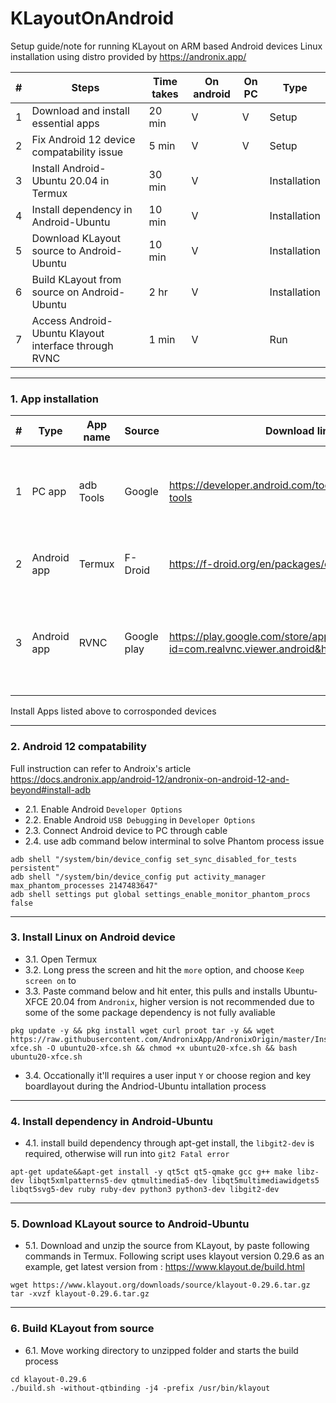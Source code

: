 # KLayoutOnAndroid
Setup guide/note for running KLayout on ARM based Android devices
Linux installation using distro provided by https://andronix.app/

| # | Steps                                                | Time takes | On android | On PC | Type         |
|---|------------------------------------------------------|------------|------------|-------|--------------|
| 1 | Download and install essential apps                  | 20 min     | V          | V     | Setup        |
| 2 | Fix Android 12 device compatability issue            | 5 min      | V          | V     | Setup        |
| 3 | Install Android-Ubuntu 20.04 in Termux               | 30 min     | V          |       | Installation |
| 4 | Install dependency in Android-Ubuntu                 | 10 min     | V          |       | Installation |
| 5 | Download KLayout source to Android-Ubuntu            | 10 min     | V          |       | Installation |
| 6 | Build KLayout from source on Android-Ubuntu          | 2 hr       | V          |       | Installation |
| 7 | Access Android-Ubuntu Klayout interface through RVNC | 1 min      | V          |       | Run          |


***

### 1. App installation
| # | Type        | App name  | Source      | Download link                                                                  | Remark                                                                |
|---|-------------|-----------|-------------|--------------------------------------------------------------------------------|-----------------------------------------------------------------------|
| 1 | PC app      | adb Tools | Google      | https://developer.android.com/tools/releases/platform-tools                    | Fix for "Signal-9" Error for Android 12 and above                     |
| 2 | Android app | Termux    | F-Droid     | https://f-droid.org/en/packages/com.termux/                                    | Terminal emulator for Linux installation                              |
| 3 | Android app | RVNC      | Google play | https://play.google.com/store/apps/details?id=com.realvnc.viewer.android&hl=en | Access remote desktop, in this case Linux installed locally in Termux |

Install Apps listed above to corrosponded devices

***

### 2. Android 12 compatability
Full instruction can refer to Androix's article
https://docs.andronix.app/android-12/andronix-on-android-12-and-beyond#install-adb

* 2.1\. Enable Android `Developer Options`
* 2.2\. Enable Android `USB Debugging` in `Developer Options`
* 2.3\. Connect Android device to PC through cable
* 2.4\. use adb command below interminal to solve Phantom process issue

```
adb shell "/system/bin/device_config set_sync_disabled_for_tests persistent"
adb shell "/system/bin/device_config put activity_manager max_phantom_processes 2147483647"
adb shell settings put global settings_enable_monitor_phantom_procs false
```

***

### 3. Install Linux on Android device

* 3.1\. Open Termux
* 3.2\. Long press the screen and hit the `more` option, and choose `Keep screen on` to 
* 3.3\. Paste command below and hit enter, this pulls and installs Ubuntu-XFCE 20.04 from `Andronix`, higher version is not recommended due to some of the some package dependency is not fully avaliable
```
pkg update -y && pkg install wget curl proot tar -y && wget https://raw.githubusercontent.com/AndronixApp/AndronixOrigin/master/Installer/Ubuntu20/ubuntu20-xfce.sh -O ubuntu20-xfce.sh && chmod +x ubuntu20-xfce.sh && bash ubuntu20-xfce.sh
```
* 3.4\. Occationally it'll requires a user input `Y` or choose region and key boardlayout during the Andriod-Ubuntu intallation process

***

### 4. Install dependency in Android-Ubuntu  
* 4.1\. install build dependency through apt-get install, the `libgit2-dev` is required, otherwise will run into `git2 Fatal error`
```
apt-get update&&apt-get install -y qt5ct qt5-qmake gcc g++ make libz-dev libqt5xmlpatterns5-dev qtmultimedia5-dev libqt5multimediawidgets5 libqt5svg5-dev ruby ruby-dev python3 python3-dev libgit2-dev
```

***

### 5. Download KLayout source to Android-Ubuntu 
* 5.1\. Download and unzip the source from KLayout, by paste following commands in Termux.
Following script uses klayout version 0.29.6 as an example, get latest version from : https://www.klayout.de/build.html
```
wget https://www.klayout.org/downloads/source/klayout-0.29.6.tar.gz
tar -xvzf klayout-0.29.6.tar.gz
```

***

### 6. Build KLayout from source
* 6.1\. Move working directory to unzipped folder and starts the build process
```
cd klayout-0.29.6
./build.sh -without-qtbinding -j4 -prefix /usr/bin/klayout
```
